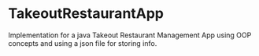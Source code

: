 # TakeoutRestaurantApp
Implementation for a java Takeout Restaurant Management App using OOP concepts and using a json file for storing info.
